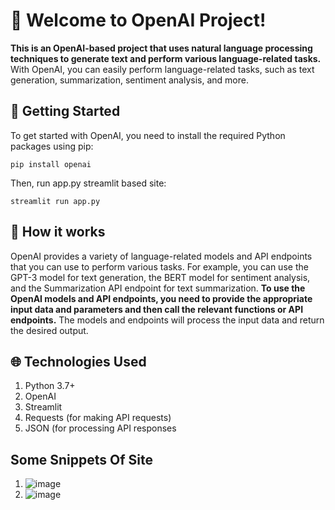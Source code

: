 # 👋 Welcome to OpenAI Project!
__This is an OpenAI-based project that uses natural language processing techniques to generate text and perform various language-related tasks.__
With OpenAI, you can easily perform language-related tasks, such as text generation, summarization, sentiment analysis, and more.

## 🚀 Getting Started
To get started with OpenAI, you need to install the required Python packages using pip:
```
pip install openai
```
Then, run app.py streamlit based site:
```
streamlit run app.py
```
## 📖 How it works
OpenAI provides a variety of language-related models and API endpoints that you can use to perform various tasks. 
For example, you can use the GPT-3 model for text generation, the BERT model for sentiment analysis, 
and the Summarization API endpoint for text summarization.
__To use the OpenAI models and API endpoints, you need to provide the appropriate input data and parameters and then call the relevant functions or API endpoints.__ 
The models and endpoints will process the input data and return the desired output.

## 🌐 Technologies Used
1. Python 3.7+
2. OpenAI
3. Streamlit
4. Requests (for making API requests)
5. JSON (for processing API responses

## Some Snippets Of Site

1. ![image](https://github.com/El-Srogey/ML-Projects/assets/123467925/492dbcd1-e8d7-4bda-8f51-d1b1a5a0f934)
2. ![image](https://github.com/El-Srogey/ML-Projects/assets/123467925/225fe1c3-8332-4744-9d03-994a80ef18d0)
